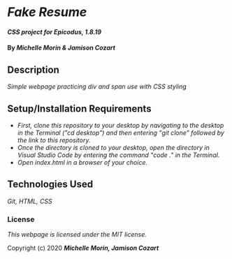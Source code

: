 # _Fake Resume_

#### _CSS project for Epicodus, 1.8.19_

#### By _**Michelle Morin & Jamison Cozart**_

## Description

_Simple webpage practicing div and span use with CSS styling_

## Setup/Installation Requirements

* _First, clone this repository to your desktop by navigating to the desktop in the Terminal ("cd desktop") and then entering "git clone" followed by the link to this repository._
* _Once the directory is cloned to your desktop, open the directory in Visual Studio Code by entering the command "code ." in the Terminal._
* _Open index.html in a browser of your choice._

## Technologies Used

_Git, HTML, CSS_

### License

*This webpage is licensed under the MIT license.*

Copyright (c) 2020 **_Michelle Morin, Jamison Cozart_**